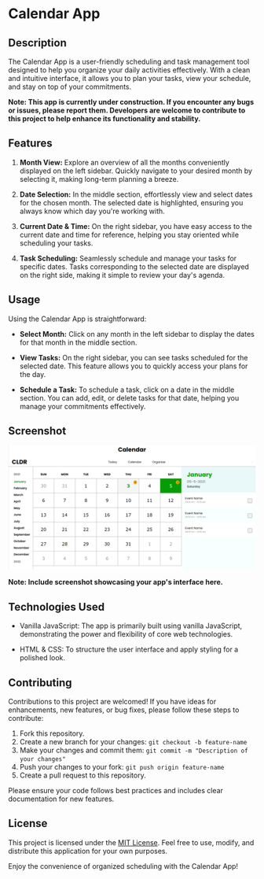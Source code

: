 # Calendar App

## Description

The Calendar App is a user-friendly scheduling and task management tool designed to help you organize your daily activities effectively. With a clean and intuitive interface, it allows you to plan your tasks, view your schedule, and stay on top of your commitments.

**Note: This app is currently under construction. If you encounter any bugs or issues, please report them. Developers are welcome to contribute to this project to help enhance its functionality and stability.**

## Features

1. **Month View:** Explore an overview of all the months conveniently displayed on the left sidebar. Quickly navigate to your desired month by selecting it, making long-term planning a breeze.

2. **Date Selection:** In the middle section, effortlessly view and select dates for the chosen month. The selected date is highlighted, ensuring you always know which day you're working with.

3. **Current Date & Time:** On the right sidebar, you have easy access to the current date and time for reference, helping you stay oriented while scheduling your tasks.

4. **Task Scheduling:** Seamlessly schedule and manage your tasks for specific dates. Tasks corresponding to the selected date are displayed on the right side, making it simple to review your day's agenda.

## Usage

Using the Calendar App is straightforward:

- **Select Month:** Click on any month in the left sidebar to display the dates for that month in the middle section.

- **View Tasks:** On the right sidebar, you can see tasks scheduled for the selected date. This feature allows you to quickly access your plans for the day.

- **Schedule a Task:** To schedule a task, click on a date in the middle section. You can add, edit, or delete tasks for that date, helping you manage your commitments effectively.

## Screenshot

![calender](./calendar.png)

**Note: Include screenshot showcasing your app's interface here.**

## Technologies Used

- Vanilla JavaScript: The app is primarily built using vanilla JavaScript, demonstrating the power and flexibility of core web technologies.

- HTML & CSS: To structure the user interface and apply styling for a polished look.

## Contributing

Contributions to this project are welcomed! If you have ideas for enhancements, new features, or bug fixes, please follow these steps to contribute:

1. Fork this repository.
2. Create a new branch for your changes: `git checkout -b feature-name`
3. Make your changes and commit them: `git commit -m "Description of your changes"`
4. Push your changes to your fork: `git push origin feature-name`
5. Create a pull request to this repository.

Please ensure your code follows best practices and includes clear documentation for new features.

## License

This project is licensed under the [MIT License](./LICENSE). Feel free to use, modify, and distribute this application for your own purposes.

Enjoy the convenience of organized scheduling with the Calendar App!

